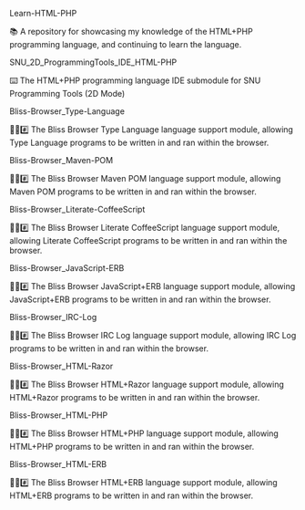 
Learn-HTML-PHP

📚️ A repository for showcasing my knowledge of the HTML+PHP programming language, and continuing to learn the language. 

SNU_2D_ProgrammingTools_IDE_HTML-PHP

⌨️ The HTML+PHP programming language IDE submodule for SNU Programming Tools (2D Mode)

Bliss-Browser_Type-Language

🌳️🌐️#️⃣️ The Bliss Browser Type Language language support module, allowing Type Language programs to be written in and ran within the browser.

Bliss-Browser_Maven-POM

🌳️🌐️#️⃣️ The Bliss Browser Maven POM language support module, allowing Maven POM programs to be written in and ran within the browser.

Bliss-Browser_Literate-CoffeeScript

🌳️🌐️#️⃣️ The Bliss Browser Literate CoffeeScript language support module, allowing Literate CoffeeScript programs to be written in and ran within the browser.

Bliss-Browser_JavaScript-ERB

🌳️🌐️#️⃣️ The Bliss Browser JavaScript+ERB language support module, allowing JavaScript+ERB programs to be written in and ran within the browser.

Bliss-Browser_IRC-Log

🌳️🌐️#️⃣️ The Bliss Browser IRC Log language support module, allowing IRC Log programs to be written in and ran within the browser.

Bliss-Browser_HTML-Razor

🌳️🌐️#️⃣️ The Bliss Browser HTML+Razor language support module, allowing HTML+Razor programs to be written in and ran within the browser.

Bliss-Browser_HTML-PHP

🌳️🌐️#️⃣️ The Bliss Browser HTML+PHP language support module, allowing HTML+PHP programs to be written in and ran within the browser.

Bliss-Browser_HTML-ERB

🌳️🌐️#️⃣️ The Bliss Browser HTML+ERB language support module, allowing HTML+ERB programs to be written in and ran within the browser.


